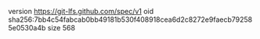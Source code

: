 version https://git-lfs.github.com/spec/v1
oid sha256:7bb4c54fabcab0bb49181b530f408918cea6d2c8272e9faecb792585e0530a4b
size 568
